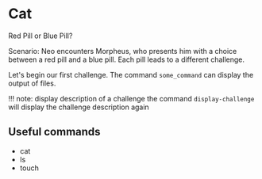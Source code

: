 # Cat

Red Pill or Blue Pill?

Scenario: Neo encounters Morpheus, who presents him with a choice between a red pill and a blue pill. Each pill leads to a different challenge.

Let's begin our first challenge.
The command `some_command` can display the output of files.

!!! note: display description of a challenge
	the command `display-challenge` will display the challenge description again


## Useful commands
* cat
* ls
* touch
